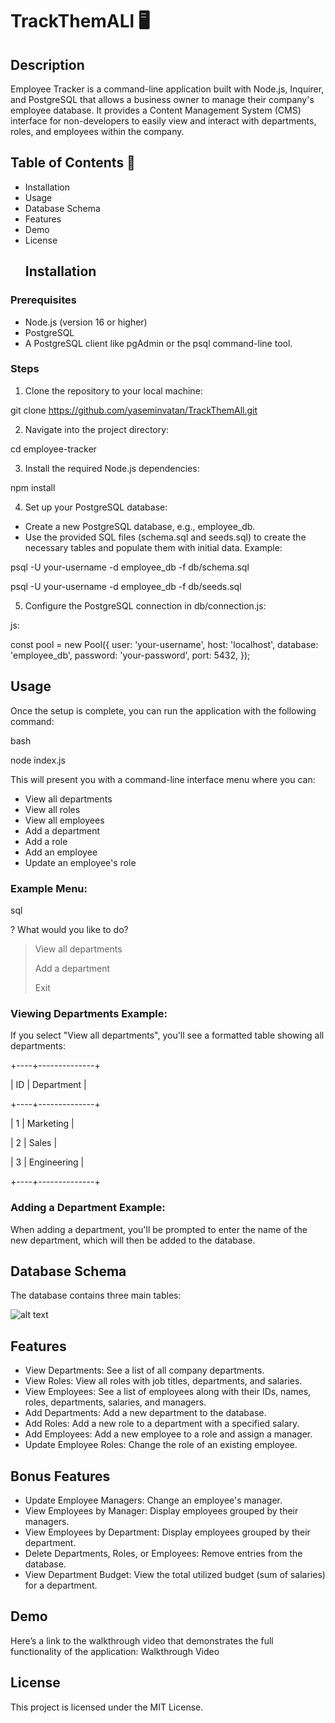 # TrackThemALl 🖥️

## Description

Employee Tracker is a command-line application built with Node.js, Inquirer, and PostgreSQL that allows a business owner to manage their company's employee database. It provides a Content Management System (CMS) interface for non-developers to easily view and interact with departments, roles, and employees within the company.

## Table of Contents 📖

* Installation
* Usage
* Database Schema
* Features
* Demo
* License
  ## Installation

### Prerequisites
* Node.js (version 16 or higher)
* PostgreSQL
* A PostgreSQL client like pgAdmin or the psql command-line tool.
### Steps
1. Clone the repository to your local machine:

  git clone https://github.com/yaseminvatan/TrackThemAll.git

2. Navigate into the project directory:

  cd employee-tracker

3. Install the required Node.js dependencies:

npm install

4. Set up your PostgreSQL database:

* Create a new PostgreSQL database, e.g., employee_db.
* Use the provided SQL files (schema.sql and seeds.sql) to create the necessary tables and populate them with initial data.
Example:


psql -U your-username -d employee_db -f db/schema.sql

psql -U your-username -d employee_db -f db/seeds.sql

5. Configure the PostgreSQL connection in db/connection.js:

js:

const pool = new Pool({
  user: 'your-username',
  host: 'localhost',
  database: 'employee_db',
  password: 'your-password',
  port: 5432,
});

## Usage

Once the setup is complete, you can run the application with the following command:

bash

node index.js

This will present you with a command-line interface menu where you can:

* View all departments
* View all roles
* View all employees
* Add a department
* Add a role
* Add an employee
* Update an employee's role
  
### Example Menu:

sql

? What would you like to do?
> View all departments
> 
>  Add a department
> 
>  Exit

### Viewing Departments Example:
If you select "View all departments", you'll see a formatted table showing all departments:



+----+--------------+

| ID | Department   |

+----+--------------+

| 1  | Marketing    |

| 2  | Sales        |

| 3  | Engineering  |

+----+--------------+

### Adding a Department Example:

When adding a department, you'll be prompted to enter the name of the new department, which will then be added to the database.

## Database Schema


The database contains three main tables:

![alt text](<Screenshot 2024-09-18 at 2.46.24 PM.png>)


## Features

* View Departments: See a list of all company departments.
* View Roles: View all roles with job titles, departments, and salaries.
* View Employees: See a list of employees along with their IDs, names, roles, departments, salaries, and managers.
* Add Departments: Add a new department to the database.
* Add Roles: Add a new role to a department with a specified salary.
* Add Employees: Add a new employee to a role and assign a manager.
* Update Employee Roles: Change the role of an existing employee.
## Bonus Features
* Update Employee Managers: Change an employee's manager.
* View Employees by Manager: Display employees grouped by their managers.
* View Employees by Department: Display employees grouped by their department.
* Delete Departments, Roles, or Employees: Remove entries from the database.
* View Department Budget: View the total utilized budget (sum of salaries) for a department.

## Demo

Here’s a link to the walkthrough video that demonstrates the full functionality of the application: Walkthrough Video

## License

This project is licensed under the MIT License.








